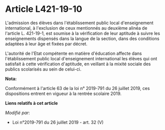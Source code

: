 # Article L421-19-10

L'admission des élèves dans l'établissement public local d'enseignement international, à l'exclusion de ceux mentionnés au
deuxième alinéa de l'article L. 421-19-1, est soumise à la vérification de leur aptitude à suivre les enseignements dispensés
dans la langue de la section, dans des conditions adaptées à leur âge et fixées par décret.

L'autorité de l'Etat compétente en matière d'éducation affecte dans l'établissement public local d'enseignement international
les élèves qui ont satisfait à cette vérification d'aptitude, en veillant à la mixité sociale des publics scolarisés au sein
de celui-ci.

**Nota:**

Conformément à l'article 63 de la loi n° 2019-791 du 26 juillet 2019, ces dispositions entrent en vigueur à la rentrée
scolaire 2019.

**Liens relatifs à cet article**

_Modifié par_:

  - Loi n°2019-791 du 26 juillet 2019 - art. 32 (V)
